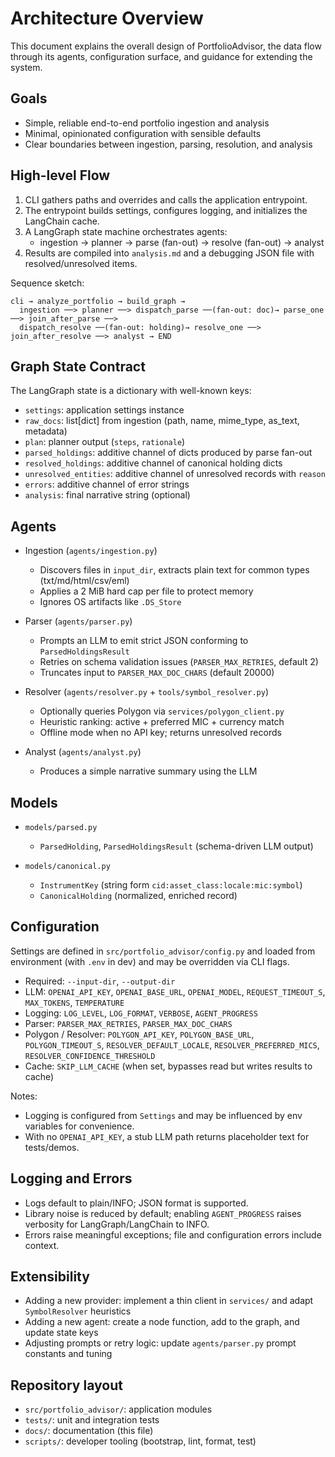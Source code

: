 # Architecture Overview

This document explains the overall design of PortfolioAdvisor, the data flow through its agents,
configuration surface, and guidance for extending the system.

## Goals
- Simple, reliable end-to-end portfolio ingestion and analysis
- Minimal, opinionated configuration with sensible defaults
- Clear boundaries between ingestion, parsing, resolution, and analysis

## High-level Flow

1. CLI gathers paths and overrides and calls the application entrypoint.
2. The entrypoint builds settings, configures logging, and initializes the LangChain cache.
3. A LangGraph state machine orchestrates agents:
   - ingestion → planner → parse (fan-out) → resolve (fan-out) → analyst
4. Results are compiled into `analysis.md` and a debugging JSON file with resolved/unresolved items.

Sequence sketch:

```
cli → analyze_portfolio → build_graph →
  ingestion ──> planner ──> dispatch_parse ──(fan-out: doc)→ parse_one ──> join_after_parse ──>
  dispatch_resolve ──(fan-out: holding)→ resolve_one ──> join_after_resolve ──> analyst → END
```

## Graph State Contract

The LangGraph state is a dictionary with well-known keys:
- `settings`: application settings instance
- `raw_docs`: list[dict] from ingestion (path, name, mime_type, as_text, metadata)
- `plan`: planner output (`steps`, `rationale`)
- `parsed_holdings`: additive channel of dicts produced by parse fan-out
- `resolved_holdings`: additive channel of canonical holding dicts
- `unresolved_entities`: additive channel of unresolved records with `reason`
- `errors`: additive channel of error strings
- `analysis`: final narrative string (optional)

## Agents

- Ingestion (`agents/ingestion.py`)
  - Discovers files in `input_dir`, extracts plain text for common types (txt/md/html/csv/eml)
  - Applies a 2 MiB hard cap per file to protect memory
  - Ignores OS artifacts like `.DS_Store`

- Parser (`agents/parser.py`)
  - Prompts an LLM to emit strict JSON conforming to `ParsedHoldingsResult`
  - Retries on schema validation issues (`PARSER_MAX_RETRIES`, default 2)
  - Truncates input to `PARSER_MAX_DOC_CHARS` (default 20000)

- Resolver (`agents/resolver.py` + `tools/symbol_resolver.py`)
  - Optionally queries Polygon via `services/polygon_client.py`
  - Heuristic ranking: active + preferred MIC + currency match
  - Offline mode when no API key; returns unresolved records

- Analyst (`agents/analyst.py`)
  - Produces a simple narrative summary using the LLM

## Models

- `models/parsed.py`
  - `ParsedHolding`, `ParsedHoldingsResult` (schema-driven LLM output)

- `models/canonical.py`
  - `InstrumentKey` (string form `cid:asset_class:locale:mic:symbol`)
  - `CanonicalHolding` (normalized, enriched record)

## Configuration

Settings are defined in `src/portfolio_advisor/config.py` and loaded from environment (with `.env`
in dev) and may be overridden via CLI flags.

- Required: `--input-dir`, `--output-dir`
- LLM: `OPENAI_API_KEY`, `OPENAI_BASE_URL`, `OPENAI_MODEL`, `REQUEST_TIMEOUT_S`, `MAX_TOKENS`, `TEMPERATURE`
- Logging: `LOG_LEVEL`, `LOG_FORMAT`, `VERBOSE`, `AGENT_PROGRESS`
- Parser: `PARSER_MAX_RETRIES`, `PARSER_MAX_DOC_CHARS`
- Polygon / Resolver: `POLYGON_API_KEY`, `POLYGON_BASE_URL`, `POLYGON_TIMEOUT_S`,
  `RESOLVER_DEFAULT_LOCALE`, `RESOLVER_PREFERRED_MICS`, `RESOLVER_CONFIDENCE_THRESHOLD`
- Cache: `SKIP_LLM_CACHE` (when set, bypasses read but writes results to cache)

Notes:
- Logging is configured from `Settings` and may be influenced by env variables for convenience.
- With no `OPENAI_API_KEY`, a stub LLM path returns placeholder text for tests/demos.

## Logging and Errors

- Logs default to plain/INFO; JSON format is supported.
- Library noise is reduced by default; enabling `AGENT_PROGRESS` raises verbosity for
  LangGraph/LangChain to INFO.
- Errors raise meaningful exceptions; file and configuration errors include context.

## Extensibility

- Adding a new provider: implement a thin client in `services/` and adapt `SymbolResolver` heuristics
- Adding a new agent: create a node function, add to the graph, and update state keys
- Adjusting prompts or retry logic: update `agents/parser.py` prompt constants and tuning

## Repository layout

- `src/portfolio_advisor/`: application modules
- `tests/`: unit and integration tests
- `docs/`: documentation (this file)
- `scripts/`: developer tooling (bootstrap, lint, format, test)
